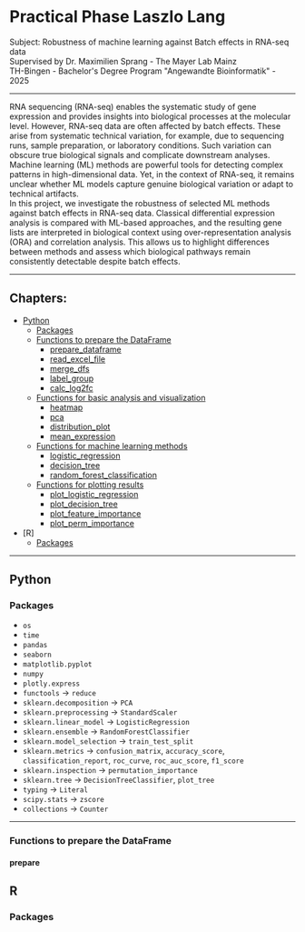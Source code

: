 # Practical Phase Laszlo Lang
Subject: Robustness of machine learning against Batch effects in RNA-seq data <br />
Supervised by Dr. Maximilien Sprang - The Mayer Lab Mainz <br />
TH-Bingen - Bachelor's Degree Program "Angewandte Bioinformatik" - 2025

---

RNA sequencing (RNA-seq) enables the systematic study of gene expression and provides insights into biological processes at the molecular level. However, RNA-seq data are often affected by batch effects.
These arise from systematic technical variation, for example, due to sequencing runs, sample preparation, or laboratory conditions. Such variation can obscure true biological signals and complicate downstream
analyses. Machine learning (ML) methods are powerful tools for detecting complex patterns in high-dimensional data. Yet, in the context of RNA-seq, it remains unclear whether ML models capture genuine
biological variation or adapt to technical artifacts. <br />
In this project, we investigate the robustness of selected ML methods against batch effects in RNA-seq data. Classical differential expression analysis is compared with ML-based approaches, and the resulting
gene lists are interpreted in biological context using over-representation analysis (ORA) and correlation analysis. This allows us to highlight differences between methods and assess which biological pathways
remain consistently detectable despite batch effects.

---

## Chapters:
- [Python](#python)
  - [Packages](#packages)
  - [Functions to prepare the DataFrame](#functions_to_prepare_the_dataframe)
    - [prepare_dataframe](#prepare_dataframe)
    - [read_excel_file](#read_excel_file)
    - [merge_dfs](#merge_dfs)
    - [label_group](#label_group)
    - [calc_log2fc](#calc_log2fc)
  - [Functions for basic analysis and visualization](#functions_for_basic_analysis_and_visualization)
    - [heatmap](#heatmap)
    - [pca](#pca)
    - [distribution_plot](#distribution_plot)
    - [mean_expression](#mean_expression)
  - [Functions for machine learning methods](#functions_for_machine_learning_methods)
    - [logistic_regression](#logistic_regression)
    - [decision_tree](#decision_tree)
    - [random_forest_classification](#random_forest_classification)
  - [Functions for plotting results](#functions_for_plotting_results)
    - [plot_logistic_regression](#plot_logistic_regression)
    - [plot_decision_tree](#plot_decision_tree)
    - [plot_feature_importance](#plot_feature_importance)
    - [plot_perm_importance](#plot_perm_importance)
- [R]
  - [Packages](#packages_1)

---

## Python
### Packages
- `os`
- `time`
- `pandas`
- `seaborn`
- `matplotlib.pyplot`
- `numpy`
- `plotly.express`
- `functools` &#8594; `reduce`
- `sklearn.decomposition` &#8594; `PCA`
- `sklearn.preprocessing` &#8594; `StandardScaler`
- `sklearn.linear_model` &#8594; `LogisticRegression`
- `sklearn.ensemble` &#8594; `RandomForestClassifier`
- `sklearn.model_selection` &#8594; `train_test_split`
- `sklearn.metrics` &#8594; `confusion_matrix`, `accuracy_score`, `classification_report`, `roc_curve`, `roc_auc_score`, `f1_score`
- `sklearn.inspection` &#8594; `permutation_importance`
- `sklearn.tree` &#8594; `DecisionTreeClassifier`, `plot_tree`
- `typing` &#8594; `Literal`
- `scipy.stats` &#8594; `zscore`
- `collections` &#8594; `Counter`

---

### Functions to prepare the DataFrame
#### prepare

## R
### Packages
